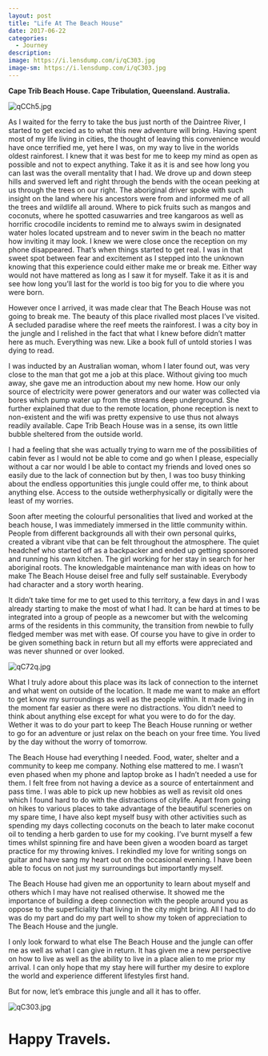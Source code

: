 ```yaml
---
layout: post
title: "Life At The Beach House"
date: 2017-06-22
categories:
  - Journey
description: 
image: https://i.lensdump.com/i/qC303.jpg
image-sm: https://i.lensdump.com/i/qC303.jpg
---
```


**Cape Trib Beach House. Cape Tribulation, Queensland. Australia.**

![qCCh5.jpg](https://i.lensdump.com/i/qCCh5.jpg)

As I waited for the ferry to take the bus just north of the Daintree River, I started to get excied as to what this new adventure will bring. Having spent most of my life living in cities, the thought of leaving this convenience would have once terrified me, yet here I was, on my way to live in the worlds oldest rainforest. I knew that it was best for me to keep my mind as open as possible and not to expect anything. Take it as it is and see how long you can last was the overall mentality that I had. We drove up and down steep hills and swerved left and right through the bends with the ocean peeking at us through the trees on our right. The aboriginal driver spoke with such insight on the land where his ancestors were from and informed me of all the trees and wildlife all around. Where to pick fruits such as mangos and coconuts, where he spotted casuwarries and tree kangaroos as well as horrific crocodile incidents to remind me to always swim in designated water holes located upstream and to never swim in the beach no matter how inviting it may look.
I knew we were close once the reception on my phone disappeared. That’s when things started to get real. I was in that sweet spot between fear and excitement as I stepped into the unknown knowing that this experience could either make me or break me. Either way would not have mattered as long as I saw it for myself. Take it as it is and see how long you’ll last for the world is too big for you to die where you were born.

However once I arrived, it was made clear that The Beach House was not going to break me. The beauty of this place rivalled most places I’ve visited. A secluded paradise where the reef meets the rainforest. I was a city boy in the jungle and I relished in the fact that what I knew before didn’t matter here as much. Everything was new. Like a book full of untold stories I was dying to read.

I was inducted by an Australian woman, whom I later found out, was very close to the man that got me a job at this place. Without giving too much away, she gave me an introduction about my new home. How our only source of electricity were power generators and our water was collected via bores which pump water up from the streams deep underground. She further explained that due to the remote location, phone reception is next to non-existent and the wifi was pretty expensive to use thus not always readily available. Cape Trib Beach House was in a sense, its own little bubble sheltered from the outside world.

I had a feeling that she was actually trying to warn me of the possibilities of cabin fever as I would not be able to come and go when I please, especially without a car nor would I be able to contact my friends and loved ones so easily due to the lack of connection but by then, I was too busy thinking about the endless opportunities this jungle could offer me, to think about anything else. Access to the outside wetherphysically  or digitally were the least of my worries.

Soon after meeting the colourful personalities that lived and worked at the beach house, I was immediately immersed in the little community within. People from different backgrounds all with their own personal quirks, created a vibrant vibe that can be felt throughout the atmosphere. The quiet headchef who started off as a backpacker and ended up getting sponsored and running his own kitchen. The girl working for her stay in search for her aboriginal roots. The knowledgable maintenance man with ideas on how to make The Beach House deisel free and fully self sustainable. Everybody had character and a story worth hearing.

It didn’t take time for me to get used to this territory, a few days in and I was already starting to make the most of what I had. It can be hard at times to be integrated into a group of people as a newcomer but with the welcoming arms of the residents in this community, the transition from newbie to fully fledged member was met with ease. Of course you have to give in order to be given something back in return but all my efforts were appreciated and was never shunned or over looked.

![qC72q.jpg](https://i.lensdump.com/i/qC72q.jpg)

What I truly adore about this place was its lack of connection to the internet and what went on outside of the location. It made me want to make an effort to get know my surroundings as well as the people within. It made living in the moment far easier as there were no distractions. You didn’t need to think about anything else except for what you were to do for the day. Wether it was to do your part to keep The Beach House running or wether to go for an adventure or just relax on the beach on your free time. You lived by the day without the worry of tomorrow.

The Beach House had everything I needed. Food, water, shelter and a community to keep me company. Nothing else mattered to me. I wasn’t even phased when my phone and laptop broke as I hadn’t needed a use for them. I felt free from not having a device as a source of entertainment and pass time. I was able to pick up new hobbies as well as revisit old ones which I found hard to do with the distractions of citylife. Apart from going on hikes to various places to take advantage of the beautiful sceneries on my spare time, I have also kept myself busy with other activities such as spending my days collecting coconuts on the beach to later make coconut oil to tending a herb garden to use for my cooking. I’ve burnt myself a few times whilst spinning fire and have been given a wooden board as target practice for my throwing knives. I rekindled my love for writing songs on guitar and have sang my heart out on the occasional evening. I have been able to focus on not just my surroundings but importantly myself.

The Beach House had given me an opportunity to learn about myself and others which I may have not realised otherwise. It showed me the importance of building a deep connection with the people around you as oppose to the superficiality that living in the city might bring. All I had to do was do my part and do my part well to show my token of appreciation to The Beach House and the jungle.

I only look forward to what else The Beach House and the jungle can offer me as well as what I can give in return. It has given me a new perspective on how to live as well as the ability to live in a place alien to me prior my arrival. I can only hope that my stay here will further my desire to explore the world and experience different lifestyles first hand.

But for now, let’s embrace this jungle and all it has to offer.

![qC303.jpg](https://i.lensdump.com/i/qC303.jpg)

# Happy Travels.
